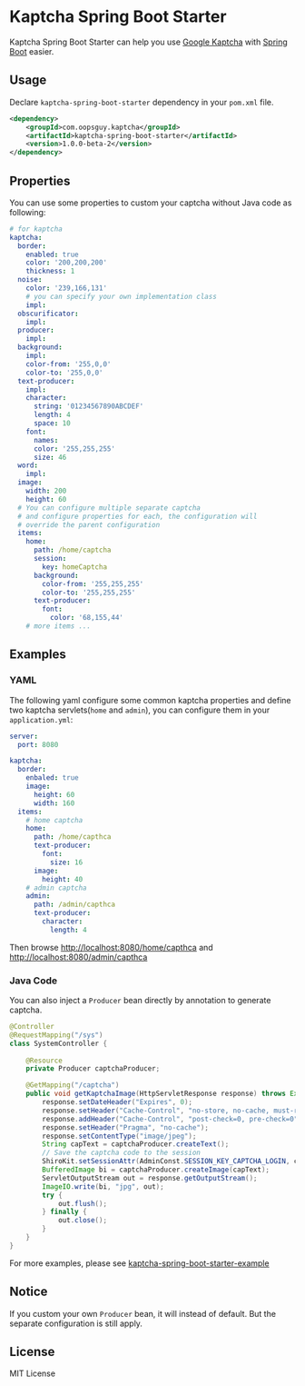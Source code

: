 # Kaptcha Spring Boot Starter

Kaptcha Spring Boot Starter can help you use [Google Kaptcha](http://code.google.com/p/kaptcha/) with [Spring Boot](https://github.com/spring-projects/spring-boot) easier.

## Usage

Declare `kaptcha-spring-boot-starter` dependency in your `pom.xml` file.

```xml
<dependency>
    <groupId>com.oopsguy.kaptcha</groupId>
    <artifactId>kaptcha-spring-boot-starter</artifactId>
    <version>1.0.0-beta-2</version>
</dependency>
```

## Properties

You can use some properties to custom your captcha without Java code as following:

```yaml
# for kaptcha
kaptcha:
  border:
    enabled: true
    color: '200,200,200'
    thickness: 1
  noise:
    color: '239,166,131'
    # you can specify your own implementation class
    impl:
  obscurificator:
    impl:
  producer:
    impl:
  background:
    impl:
    color-from: '255,0,0'
    color-to: '255,0,0'
  text-producer:
    impl:
    character:
      string: '01234567890ABCDEF'
      length: 4
      space: 10
    font:
      names:
      color: '255,255,255'
      size: 46
  word:
    impl:
  image:
    width: 200
    height: 60
  # You can configure multiple separate captcha
  # and configure properties for each, the configuration will 
  # override the parent configuration
  items:
    home:
      path: /home/captcha
      session:
        key: homeCaptcha
      background:
        color-from: '255,255,255'
        color-to: '255,255,255'
      text-producer:
        font:
          color: '68,155,44'
    # more items ...
```

## Examples

### YAML

The following yaml configure some common kaptcha properties 
and define two kaptcha servlets(`home` and `admin`),
you can configure them in your `application.yml`:

```yaml
server:
  port: 8080

kaptcha:
  border:
    enbaled: true
    image:
      height: 60
      width: 160
  items:
    # home captcha
    home:
      path: /home/capthca
      text-producer:
        font:
          size: 16
      image:
        height: 40
    # admin captcha
    admin:
      path: /admin/capthca
      text-producer:
        character:
          length: 4
```

Then browse [http://localhost:8080/home/capthca](http://localhost:8080/home/capthca) and [http://localhost:8080/admin/capthca](http://localhost:8080/admin/capthca)

### Java Code

You can also inject a `Producer` bean directly by annotation to generate captcha.

```java
@Controller
@RequestMapping("/sys")
class SystemController {
    
    @Resource
    private Producer captchaProducer;

    @GetMapping("/captcha")
    public void getKaptchaImage(HttpServletResponse response) throws Exception {
        response.setDateHeader("Expires", 0);
        response.setHeader("Cache-Control", "no-store, no-cache, must-revalidate");
        response.addHeader("Cache-Control", "post-check=0, pre-check=0");
        response.setHeader("Pragma", "no-cache");
        response.setContentType("image/jpeg");
        String capText = captchaProducer.createText();
        // Save the captcha code to the session
        ShiroKit.setSessionAttr(AdminConst.SESSION_KEY_CAPTCHA_LOGIN, capText);
        BufferedImage bi = captchaProducer.createImage(capText);
        ServletOutputStream out = response.getOutputStream();
        ImageIO.write(bi, "jpg", out);
        try {
            out.flush();
        } finally {
            out.close();
        }
    }
}
```

For more examples, please see [kaptcha-spring-boot-starter-example](https://github.com/12software/kaptcha-spring-boot/tree/master/kaptcha-spring-boot-starter-example)

## Notice

If you custom your own `Producer` bean, it will instead of default. But the separate configuration is still apply.

## License

MIT License

